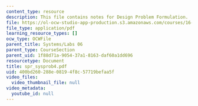 ```yaml
---
content_type: resource
description: This file contains notes for Design Problem Formulation.
file: https://ol-ocw-studio-app-production.s3.amazonaws.com/courses/16-01-unified-engineering-i-ii-iii-iv-fall-2005-spring-2006/400bd260288e08194f8c57719befaa5f_spr_sysprob4.pdf
file_type: application/pdf
learning_resource_types: []
ocw_type: OCWFile
parent_title: Systems/Labs 06
parent_type: CourseSection
parent_uid: 1f88d71a-9054-37a1-8163-daf60a1dd696
resourcetype: Document
title: spr_sysprob4.pdf
uid: 400bd260-288e-0819-4f8c-57719befaa5f
video_files:
  video_thumbnail_file: null
video_metadata:
  youtube_id: null
---
```

